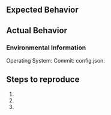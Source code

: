 ## Expected Behavior

## Actual Behavior

### Environmental Information

Operating System:
Commit:
config.json:

## Steps to reproduce

1.
2.
3.
